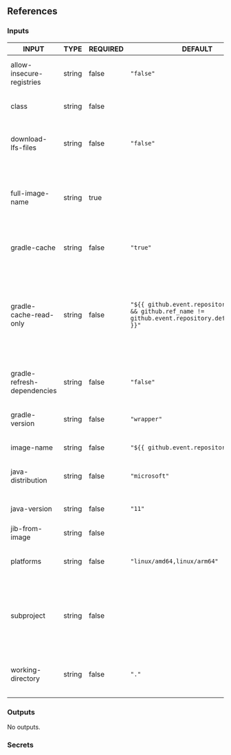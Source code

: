 ## References

### Inputs

<!-- AUTO-DOC-INPUT:START - Do not remove or modify this section -->

| INPUT                       | TYPE   | REQUIRED | DEFAULT                                                                                                 | DESCRIPTION                                                                                                                                                         |
| --------------------------- | ------ | -------- | ------------------------------------------------------------------------------------------------------- | ------------------------------------------------------------------------------------------------------------------------------------------------------------------- |
| allow-insecure-registries   | string | false    | `"false"`                                                                                               | Whether to allow insecure registries or not. (Default is false)                                                                                                     |
| class                       | string | false    |                                                                                                         | The entrypoint class to be used for the image                                                                                                                       |
| download-lfs-files          | string | false    | `"false"`                                                                                               | Whether the Git checkout action should resolve LFS files or not. (Default is false)                                                                                 |
| full-image-name             | string | true     |                                                                                                         | Full name of image (registry/image). The image should be provided without a tag.                                                                                    |
| gradle-cache                | string | false    | `"true"`                                                                                                | Whether Gradle caching is enabled or not. (Default is true)                                                                                                         |
| gradle-cache-read-only      | string | false    | `"${{ github.event.repository != null && github.ref_name != github.event.repository.default_branch }}"` | Whether Gradle caching should be read-only. By default this value is 'false' for workflows on the GitHub default branch and 'true' for workflows on other branches. |
| gradle-refresh-dependencies | string | false    | `"false"`                                                                                               | Whether Gradle should refresh dependencies. (Default is false)                                                                                                      |
| gradle-version              | string | false    | `"wrapper"`                                                                                             | Gradle version to be installed. (Default is wrapper)                                                                                                                |
| image-name                  | string | false    | `"${{ github.event.repository.name }}"`                                                                 | Name of Docker image.                                                                                                                                               |
| java-distribution           | string | false    | `"microsoft"`                                                                                           | Java distribution to be installed. (Default is microsoft)                                                                                                           |
| java-version                | string | false    | `"11"`                                                                                                  | Java version to be installed. (Default is 11)                                                                                                                       |
| jib-from-image              | string | false    |                                                                                                         | The Jib base image to use                                                                                                                                           |
| platforms                   | string | false    | `"linux/amd64,linux/arm64"`                                                                             | Architectures for the created image (comma separated)                                                                                                               |
| subproject                  | string | false    |                                                                                                         | The Gradle subproject for which the image should be built (If not specified, an image for the root project will be built)                                           |
| working-directory           | string | false    | `"."`                                                                                                   | Working directory of your Gradle artifacts. (Default is .)                                                                                                          |

<!-- AUTO-DOC-INPUT:END -->

### Outputs

<!-- AUTO-DOC-OUTPUT:START - Do not remove or modify this section -->

No outputs.

<!-- AUTO-DOC-OUTPUT:END -->

### Secrets
